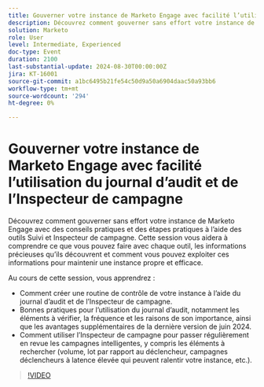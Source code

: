 ```yaml
---
title: Gouverner votre instance de Marketo Engage avec facilité l’utilisation du journal d’audit et de l’Inspecteur de campagne
description: Découvrez comment gouverner sans effort votre instance de Marketo Engage avec des conseils pratiques et des étapes pratiques à l’aide des outils Suivi et Inspecteur de campagne. Cette session vous aidera à comprendre ce que vous pouvez faire avec chaque outil, les informations précieuses qu’ils découvrent et comment vous pouvez exploiter ces informations pour maintenir une instance propre et efficace.  Au cours de cette session, vous apprendrez à établir une routine de contrôle de votre instance à l’aide du journal d’audit et de l’Inspecteur de campagne.  Bonnes pratiques pour l’utilisation du journal d’audit, notamment les éléments à vérifier, la fréquence et les raisons de son importance, ainsi que les avantages supplémentaires de la dernière version de juin 2024.  Comment utiliser l’Inspecteur de campagne pour passer régulièrement en revue les campagnes intelligentes, y compris les éléments à rechercher (volume, lot par rapport au déclencheur, campagnes déclencheurs à latence élevée qui peuvent ralentir votre instance, etc.).
solution: Marketo
role: User
level: Intermediate, Experienced
doc-type: Event
duration: 2100
last-substantial-update: 2024-08-30T00:00:00Z
jira: KT-16001
source-git-commit: a1bc6495b21fe54c50d9a50a6904daac50a93bb6
workflow-type: tm+mt
source-wordcount: '294'
ht-degree: 0%

---
```



# Gouverner votre instance de Marketo Engage avec facilité l’utilisation du journal d’audit et de l’Inspecteur de campagne

Découvrez comment gouverner sans effort votre instance de Marketo Engage avec des conseils pratiques et des étapes pratiques à l’aide des outils Suivi et Inspecteur de campagne. Cette session vous aidera à comprendre ce que vous pouvez faire avec chaque outil, les informations précieuses qu’ils découvrent et comment vous pouvez exploiter ces informations pour maintenir une instance propre et efficace.

Au cours de cette session, vous apprendrez :

* Comment créer une routine de contrôle de votre instance à l’aide du journal d’audit et de l’Inspecteur de campagne.
* Bonnes pratiques pour l’utilisation du journal d’audit, notamment les éléments à vérifier, la fréquence et les raisons de son importance, ainsi que les avantages supplémentaires de la dernière version de juin 2024.
* Comment utiliser l’Inspecteur de campagne pour passer régulièrement en revue les campagnes intelligentes, y compris les éléments à rechercher (volume, lot par rapport au déclencheur, campagnes déclencheurs à latence élevée qui peuvent ralentir votre instance, etc.).

>[!VIDEO](https://video.tv.adobe.com/v/3456953/?learn=on&captions=fre_fr)
